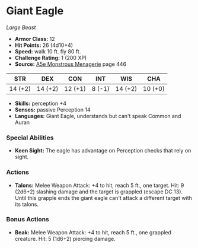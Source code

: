 # Giant Eagle

*Large* *Beast*

- **Armor Class:** 12
- **Hit Points:** 26 (4d10+4)
- **Speed:** walk 10 ft. fly 80 ft.
- **Challenge Rating:** 1 (200 XP)
- **Source:** [A5e Monstrous Menagerie](https://enpublishingrpg.com/products/level-up-monstrous-menagerie-a5e) page 446

| STR | DEX | CON | INT | WIS | CHA |
| --- | --- | --- | --- | --- | --- |
| 14 (+2) | 14 (+2) | 12 (+1) | 8 (-1) | 14 (+2) | 10 (+0) |

- **Skills:** perception +4
- **Senses:** passive Perception 14
- **Languages:** Giant Eagle, understands but can't speak Common and Auran

### Special Abilities

- **Keen Sight:** The eagle has advantage on Perception checks that rely on sight.

### Actions

- **Talons:** Melee Weapon Attack: +4 to hit, reach 5 ft., one target. Hit: 9 (2d6+2) slashing damage and the target is grappled (escape DC 13). Until this grapple ends  the giant eagle can't attack a different target with its talons.

### Bonus Actions

- **Beak:** Melee Weapon Attack: +4 to hit, reach 5 ft., one grappled creature. Hit: 5 (1d6+2) piercing damage.


